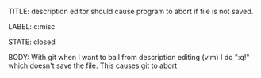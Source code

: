 TITLE:
description editor should cause program to abort if file is not saved.

LABEL:
c:misc

STATE:
closed

BODY:
With git when I want to bail from description editing (vim) I do ":q!" which doesn't save the file. This causes git to abort

